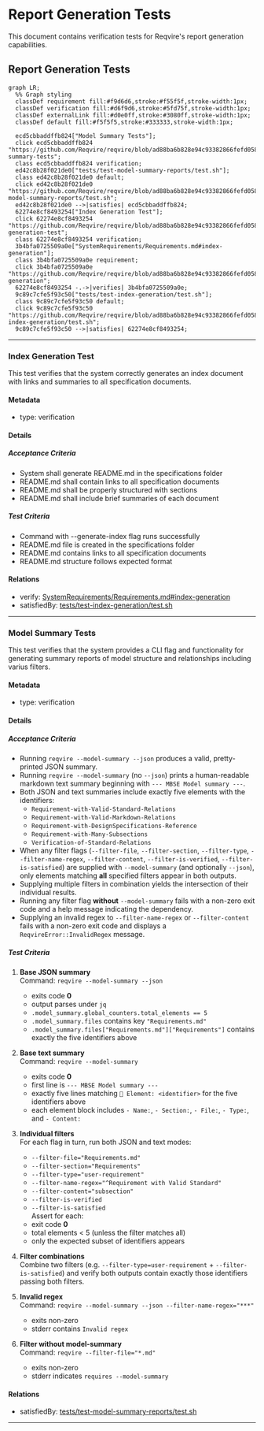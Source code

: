 # Report Generation Tests

This document contains verification tests for Reqvire's report generation capabilities.

## Report Generation Tests
```mermaid
graph LR;
  %% Graph styling
  classDef requirement fill:#f9d6d6,stroke:#f55f5f,stroke-width:1px;
  classDef verification fill:#d6f9d6,stroke:#5fd75f,stroke-width:1px;
  classDef externalLink fill:#d0e0ff,stroke:#3080ff,stroke-width:1px;
  classDef default fill:#f5f5f5,stroke:#333333,stroke-width:1px;

  ecd5cbbaddffb824["Model Summary Tests"];
  click ecd5cbbaddffb824 "https://github.com/Reqvire/reqvire/blob/ad88ba6b828e94c93382866fefd058c011c1ac60/specifications/Verifications/ReportsTests.md#model-summary-tests";
  class ecd5cbbaddffb824 verification;
  ed42c8b28f021de0["tests/test-model-summary-reports/test.sh"];
  class ed42c8b28f021de0 default;
  click ed42c8b28f021de0 "https://github.com/Reqvire/reqvire/blob/ad88ba6b828e94c93382866fefd058c011c1ac60/tests/test-model-summary-reports/test.sh";
  ed42c8b28f021de0 -->|satisfies| ecd5cbbaddffb824;
  62274e8cf8493254["Index Generation Test"];
  click 62274e8cf8493254 "https://github.com/Reqvire/reqvire/blob/ad88ba6b828e94c93382866fefd058c011c1ac60/specifications/Verifications/ReportsTests.md#index-generation-test";
  class 62274e8cf8493254 verification;
  3b4bfa0725509a0e["SystemRequirements/Requirements.md#index-generation"];
  class 3b4bfa0725509a0e requirement;
  click 3b4bfa0725509a0e "https://github.com/Reqvire/reqvire/blob/ad88ba6b828e94c93382866fefd058c011c1ac60/specifications/SystemRequirements/Requirements.md#index-generation";
  62274e8cf8493254 -.->|verifies| 3b4bfa0725509a0e;
  9c89c7cfe5f93c50["tests/test-index-generation/test.sh"];
  class 9c89c7cfe5f93c50 default;
  click 9c89c7cfe5f93c50 "https://github.com/Reqvire/reqvire/blob/ad88ba6b828e94c93382866fefd058c011c1ac60/tests/test-index-generation/test.sh";
  9c89c7cfe5f93c50 -->|satisfies| 62274e8cf8493254;
```

---

### Index Generation Test

This test verifies that the system correctly generates an index document with links and summaries to all specification documents.

#### Metadata
  * type: verification

#### Details

##### Acceptance Criteria
- System shall generate README.md in the specifications folder
- README.md shall contain links to all specification documents
- README.md shall be properly structured with sections
- README.md shall include brief summaries of each document

##### Test Criteria
- Command with --generate-index flag runs successfully
- README.md file is created in the specifications folder
- README.md contains links to all specification documents
- README.md structure follows expected format

#### Relations
  * verify: [SystemRequirements/Requirements.md#index-generation](../SystemRequirements/Requirements.md#index-generation)
  * satisfiedBy: [tests/test-index-generation/test.sh](../../tests/test-index-generation/test.sh)

---

### Model Summary Tests

This test verifies that the system provides a CLI flag and functionality for generating summary reports of model structure and relationships including varius filters.

#### Metadata
  * type: verification

#### Details

##### Acceptance Criteria
- Running `reqvire --model-summary --json` produces a valid, pretty-printed JSON summary.
- Running `reqvire --model-summary` (no `--json`) prints a human-readable markdown text summary beginning with `--- MBSE Model summary ---`.
- Both JSON and text summaries include exactly five elements with the identifiers:
  - `Requirement-with-Valid-Standard-Relations`
  - `Requirement-with-Valid-Markdown-Relations`
  - `Requirement-with-DesignSpecifications-Reference`
  - `Requirement-with-Many-Subsections`
  - `Verification-of-Standard-Relations`
- When any filter flags (`--filter-file`, `--filter-section`, `--filter-type`, `--filter-name-regex`, `--filter-content`, `--filter-is-verified`, `--filter-is-satisfied`) are supplied with `--model-summary` (and optionally `--json`), only elements matching **all** specified filters appear in both outputs.
- Supplying multiple filters in combination yields the intersection of their individual results.
- Running any filter flag **without** `--model-summary` fails with a non-zero exit code and a help message indicating the dependency.
- Supplying an invalid regex to `--filter-name-regex` or `--filter-content` fails with a non-zero exit code and displays a `ReqvireError::InvalidRegex` message.

##### Test Criteria

1. **Base JSON summary**  
   Command: `reqvire --model-summary --json`  
   - exits code **0**  
   - output parses under `jq`  
   - `.model_summary.global_counters.total_elements == 5`  
   - `.model_summary.files` contains key `"Requirements.md"`  
   - `.model_summary.files["Requirements.md"]["Requirements"]` contains exactly the five identifiers above  

2. **Base text summary**  
   Command: `reqvire --model-summary`  
   - exits code **0**  
   - first line is `--- MBSE Model summary ---`  
   - exactly five lines matching `🔹 Element: <identifier>` for the five identifiers above  
   - each element block includes `- Name:`, `- Section:`, `- File:`, `- Type:`, and `- Content:`  

3. **Individual filters**  
   For each flag in turn, run both JSON and text modes:  
   - `--filter-file="Requirements.md"`  
   - `--filter-section="Requirements"`  
   - `--filter-type="user-requirement"`  
   - `--filter-name-regex="^Requirement with Valid Standard"`  
   - `--filter-content="subsection"`  
   - `--filter-is-verified`  
   - `--filter-is-satisfied`  
   Assert for each:  
   - exit code **0**  
   - total elements < 5 (unless the filter matches all)  
   - only the expected subset of identifiers appears  

4. **Filter combinations**  
   Combine two filters (e.g. `--filter-type=user-requirement` + `--filter-is-satisfied`) and verify both outputs contain exactly those identifiers passing both filters.

5. **Invalid regex**  
   Command: `reqvire --model-summary --json --filter-name-regex="***"`  
   - exits non-zero  
   - stderr contains `Invalid regex`  

6. **Filter without model-summary**  
   Command: `reqvire --filter-file="*.md"`  
   - exits non-zero  
   - stderr indicates `requires --model-summary`  

#### Relations
  * satisfiedBy: [tests/test-model-summary-reports/test.sh](../../tests/test-model-summary-reports/test.sh)

---